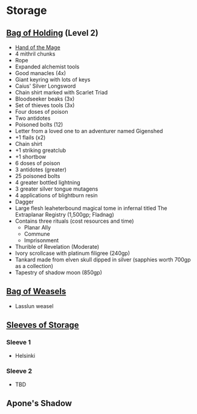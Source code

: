 # Storage

## [Bag of Holding](https://2e.aonprd.com/Equipment.aspx?ID=249) (Level 2)

- [Hand of the Mage](https://2e.aonprd.com/Equipment.aspx?ID=440)
- 4 mithril chunks
- Rope
- Expanded alchemist tools
- Good manacles (4x)
- Giant keyring with lots of keys
- Caius' Silver Longsword
- Chain shirt marked with Scarlet Triad
- Bloodseeker beaks (3x)
- Set of thieves tools (3x)
- Four doses of poison 
- Two antidotes
- Poisoned bolts (12)
- Letter from a loved one to an adventurer named Gigenshed
- +1 flails (x2)
- Chain shirt
- +1 striking greatclub
- +1 shortbow
- 6 doses of poison
- 3 antidotes (greater)
- 25 poisoned bolts
- 4 greater bottled lightning
- 3 greater silver tongue mutagens
- 4 applications of blightburn resin
- Dagger
- Large flesh leaheterbound magical tome in infernal titled The Extraplanar Registry (1,500gp; Fladnag)
- Contains three rituals (cost resources and time)
   - Planar Ally
   - Commune
   - Imprisonment
- Thurible of Revelation (Moderate)
- Ivory scrollcase with platinum filigree (240gp)
- Tankard made from elven skull dipped in silver (sapphies worth 700gp as a collection)
- Tapestry of shadow moon (850gp) 

## [Bag of Weasels](https://2e.aonprd.com/Equipment.aspx?ID=599)

- Lasslun weasel

## [Sleeves of Storage](https://2e.aonprd.com/Equipment.aspx?ID=745)

### Sleeve 1

- Helsinki

### Sleeve 2

- TBD

## Apone's Shadow
